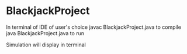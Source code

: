 # BlackjackProject

In terminal of IDE of user's choice
javac BlackjackProject.java to compile
java BlackjackProject.java to run

Simulation will display in terminal
